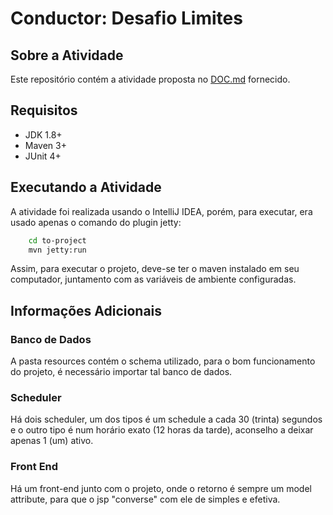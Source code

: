 # Conductor: Desafio Limites

## Sobre a Atividade
Este repositório contém a atividade proposta no [DOC.md](https://github.com/nycholassousa/desafio-limites/blob/master/DOC.md) fornecido.

## Requisitos

- JDK 1.8+
- Maven 3+
- JUnit 4+

## Executando a Atividade

A atividade foi realizada usando o IntelliJ IDEA, porém, para executar, era usado apenas o comando do plugin jetty:

```sh
	cd to-project
	mvn jetty:run
```

Assim, para executar o projeto, deve-se ter o maven instalado em seu computador, juntamento com as variáveis de ambiente configuradas.

## Informações Adicionais

### Banco de Dados
A pasta resources contém o schema utilizado, para o bom funcionamento do projeto, é necessário importar tal banco de dados.

### Scheduler
Há dois scheduler, um dos tipos é um schedule a cada 30 (trinta) segundos e o outro tipo é num horário exato (12 horas da tarde), aconselho a deixar apenas 1 (um) ativo.

### Front End
Há um front-end junto com o projeto, onde o retorno é sempre um model attribute, para que o jsp "converse" com ele de simples e efetiva.